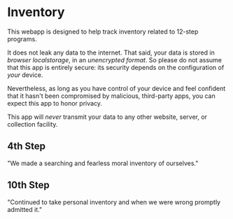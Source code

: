 # Inventory

This webapp is designed to help track inventory related to 12-step programs.

It does not leak any data to the internet.  That said, your data is stored in _browser localstorage_, in an _unencrypted format_.  So please do not assume that this app is entirely secure:  its security depends on the configuration of _your_ device.

Nevertheless, as long as you have control of your device and feel confident that it hasn't been compromised by malicious, third-party apps, you can expect this app to honor privacy.

This app will _never_ transmit your data to any other website, server, or collection facility.

## 4th Step

"We made a searching and fearless moral inventory of ourselves."

## 10th Step

"Continued to take personal inventory and when we were wrong promptly admitted it."

